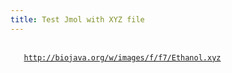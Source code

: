 ```yaml
---
title: Test Jmol with XYZ file
---
```


<jmol>

` `<jmolApplet>  
`   `<urlContents>[`http://biojava.org/w/images/f/f7/Ethanol.xyz`](http://biojava.org/w/images/f/f7/Ethanol.xyz)</urlContents>  
` `</jmolApplet>

</jmol>
